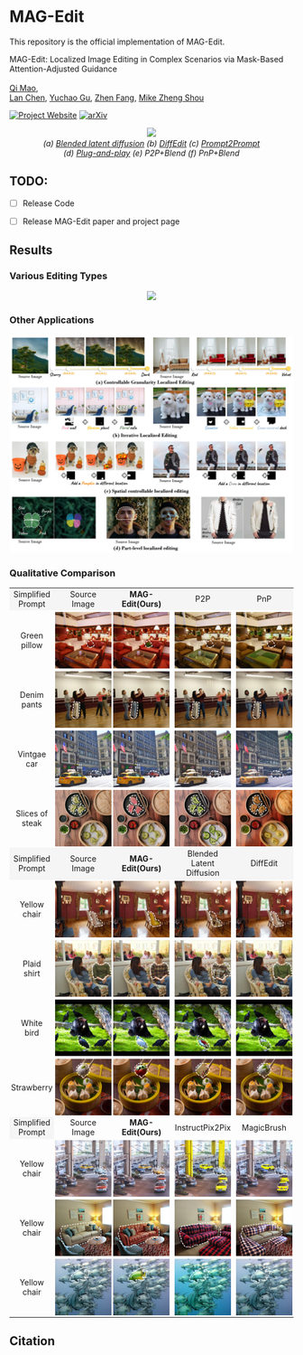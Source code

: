 <h1> MAG-Edit </h1>

This repository is the official implementation of MAG-Edit.

MAG-Edit: Localized Image Editing in Complex Scenarios via
Mask-Based Attention-Adjusted Guidance  
<br/>
[Qi Mao](https://sites.google.com/view/qi-mao/),  
[Lan Chen](), 
[Yuchao Gu](https://ycgu.site/), 
[Zhen Fang](),
[Mike Zheng Shou](https://sites.google.com/view/showlab)
<br/>


[![Project Website](https://img.shields.io/badge/Project-Website-orange
)](https://orannue.github.io/MAG-Edit/)
[![arXiv](https://img.shields.io/badge/arXiv-XXXXX-red
)]()

<p align="center">
<img src="assets/teaser.png"width="1080px"/>  
<br>
<em> (a) <a href="https://github.com/omriav/blended-latent-diffusion">Blended latent diffusion</a>  (b) <a href="https://arxiv.org/abs/2210.11427">DiffEdit</a>  (c) <a href="https://github.com/google/prompt-to-prompt">Prompt2Prompt</a> <br> 
(d)  <a href="https://github.com/MichalGeyer/plug-and-play">Plug-and-play</a>  (e) P2P+Blend (f) PnP+Blend</em>
</p>


## TODO:

- [ ] Release Code
- [ ] Release MAG-Edit paper and project page


<h2> Results </h2>

<p align="center">
<h3> Various Editing Types </h3>
<p align="center">
<img src="assets/editing_types.png"/>  
</p>








<h3> Other Applications</h3>  
<p align="center">
<img src="assets/other_apps.jpg"/>  
<br>

<h3> Qualitative Comparison </h3>
<p align="center">
  <table align="center"   style="text-align:center;">
    <tr style="background-color: #F5F5F5">
      <td align="center">
       Simplified <br>Prompt
      </td>
      <td align="center">
       Source Image
      </td>
      <td  align="center">
        <b>MAG-Edit(Ours)</b>
      </td>
      <td align="center">
        P2P
      </td>
      <td  align="center">
        PnP
      </td>
    </tr>
    <tr>
      <td style="padding:0;" align="center">
        Green <br>pillow
      </td>
      <td style="width: 105px; height:105px;padding:0;" align="center">
        <img src="assets/compare/p2ppnp/1/source.png" style="width: 100px; height: 100px;margin:0;padding=0;vertical-align:middle;" hspace="0" vspace="0">
      </td>
      <td style="width:105px; height: 105px;padding:0;" align="center">
        <img src="assets/compare/p2ppnp/1/ours.png" style="width: 100px; height: 100px;margin:0;padding=0;vertical-align:middle;" hspace="0" vspace="0">
      </td>
      <td style="width: 105px; height: 105px;padding:0;" align="center">
        <img src="assets/compare/p2ppnp/1/p2p.png" style="width: 100px; height: 100px;margin:0;padding=0;vertical-align:middle;" hspace="0" vspace="0">
      </td>          
      <td style="width: 105px; height: 105px;padding:0;" align="center">
        <img src="assets/compare/p2ppnp/1/pnp.png" style="width: 100px; height: 100px;margin:0;padding=0;vertical-align:middle;" hspace="0" vspace="0">
      </td>
    </tr>
      <tr>
      <td style="padding:0;" align="center">
        Denim <br>pants
      </td>
      <td style="width: 105px; height:105px;padding:0;" align="center">
        <img src="assets/compare/p2ppnp/2/source.png" style="width: 100px; height: 100px;margin:0;padding=0;vertical-align:middle;" hspace="0" vspace="0">
      </td>
      <td style="width:105px; height: 105px;padding:0;" align="center">
        <img src="assets/compare/p2ppnp/2/ours.png" style="width: 100px; height: 100px;margin:0;padding=0;vertical-align:middle;" hspace="0" vspace="0">
      </td>
      <td style="width: 105px; height: 105px;padding:0;" align="center">
        <img src="assets/compare/p2ppnp/2/p2p.png" style="width: 100px; height: 100px;margin:0;padding=0;vertical-align:middle;" hspace="0" vspace="0">
      </td>          
      <td style="width: 105px; height: 105px;padding:0;" align="center">
        <img src="assets/compare/p2ppnp/2/pnp.png" style="width: 100px; height: 100px;margin:0;padding=0;vertical-align:middle;" hspace="0" vspace="0">
      </td>
    </tr>
      <tr>
      <td style="padding:0;" align="center">
        Vintgae <br>car
      </td>
      <td style="width: 105px; height:105px;padding:0;" align="center">
        <img src="assets/compare/p2ppnp/3/source.png" style="width: 100px; height: 100px;margin:0;padding=0;vertical-align:middle;" hspace="0" vspace="0">
      </td>
      <td style="width:105px; height: 105px;padding:0;" align="center">
        <img src="assets/compare/p2ppnp/3/ours.png" style="width: 100px; height: 100px;margin:0;padding=0;vertical-align:middle;" hspace="0" vspace="0">
      </td>
      <td style="width: 105px; height: 105px;padding:0;" align="center">
        <img src="assets/compare/p2ppnp/3/p2p.png" style="width: 100px; height: 100px;margin:0;padding=0;vertical-align:middle;" hspace="0" vspace="0">
      </td>          
      <td style="width: 105px; height: 105px;padding:0;" align="center">
        <img src="assets/compare/p2ppnp/3/pnp.png" style="width: 100px; height: 100px;margin:0;padding=0;vertical-align:middle;" hspace="0" vspace="0">
      </td>
    </tr>
      <tr>
      <td style="padding:0;" align="center">
        Slices of <br>steak
      </td>
      <td style="width: 105px; height:105px;padding:0;" align="center">
        <img src="assets/compare/p2ppnp/4/source.png" style="width: 100px; height: 100px;margin:0;padding=0;vertical-align:middle;" hspace="0" vspace="0">
      </td>
      <td style="width:105px; height: 105px;padding:0;" align="center">
        <img src="assets/compare/p2ppnp/4/ours.png" style="width: 100px; height: 100px;margin:0;padding=0;vertical-align:middle;" hspace="0" vspace="0">
      </td>
      <td style="width: 105px; height: 105px;padding:0;" align="center">
        <img src="assets/compare/p2ppnp/4/p2p.png" style="width: 100px; height: 100px;margin:0;padding=0;vertical-align:middle;" hspace="0" vspace="0">
      </td>          
      <td style="width: 105px; height: 105px;padding:0;" align="center">
        <img src="assets/compare/p2ppnp/4/pnp.png" style="width: 100px; height: 100px;margin:0;padding=0;vertical-align:middle;" hspace="0" vspace="0">
      </td>
    </tr>
    <tr style="background-color: #F5F5F5">
      <td align="center">
       Simplified <br>Prompt
      </td>
      <td align="center">
       Source Image
      </td>
      <td  align="center">
        <b>MAG-Edit(Ours)</b>
      </td>
      <td align="center">
        Blended Latent Diffusion
      </td>
      <td  align="center">
        DiffEdit
      </td>
    </tr>
    <tr>
      <td style="padding:0;" align="center">
        Yellow <br>chair
      </td>
      <td style="width: 105px; height:105px;padding:0;" align="center">
        <img src="assets/compare/blend/1/source.png" style="width: 100px; height: 100px;margin:0;padding=0;vertical-align:middle;" hspace="0" vspace="0">
      </td>
      <td style="width:105px; height: 105px;padding:0;" align="center">
        <img src="assets/compare/blend/1/ours.png" style="width: 100px; height: 100px;margin:0;padding=0;vertical-align:middle;" hspace="0" vspace="0">
      </td>
      <td style="width: 105px; height: 105px;padding:0;" align="center">
        <img src="assets/compare/blend/1/blended.png" style="width: 100px; height: 100px;margin:0;padding=0;vertical-align:middle;" hspace="0" vspace="0">
      </td>          
      <td style="width: 105px; height: 105px;padding:0;" align="center">
        <img src="assets/compare/blend/1/iedit.png" style="width: 100px; height: 100px;margin:0;padding=0;vertical-align:middle;" hspace="0" vspace="0">
      </td>
    </tr>
      <tr>
      <td style="padding:0;" align="center">
        Plaid <br>shirt
      </td>
      <td style="width: 105px; height:105px;padding:0;" align="center">
        <img src="assets/compare/blend/2/source.png" style="width: 100px; height: 100px;margin:0;padding=0;vertical-align:middle;" hspace="0" vspace="0">
      </td>
      <td style="width:105px; height: 105px;padding:0;" align="center">
        <img src="assets/compare/blend/2/ours.png" style="width: 100px; height: 100px;margin:0;padding=0;vertical-align:middle;" hspace="0" vspace="0">
      </td>
      <td style="width: 105px; height: 105px;padding:0;" align="center">
        <img src="assets/compare/blend/2/blended.png" style="width: 100px; height: 100px;margin:0;padding=0;vertical-align:middle;" hspace="0" vspace="0">
      </td>          
      <td style="width: 105px; height: 105px;padding:0;" align="center">
        <img src="assets/compare/blend/2/iedit.png" style="width: 100px; height: 100px;margin:0;padding=0;vertical-align:middle;" hspace="0" vspace="0">
      </td>
    </tr>
      <tr>
      <td style="padding:0;" align="center">
        White <br>bird
      </td>
      <td style="width: 105px; height:105px;padding:0;" align="center">
        <img src="assets/compare/blend/3/source.png" style="width: 100px; height: 100px;margin:0;padding=0;vertical-align:middle;" hspace="0" vspace="0">
      </td>
      <td style="width:105px; height: 105px;padding:0;" align="center">
        <img src="assets/compare/blend/3/ours.png" style="width: 100px; height: 100px;margin:0;padding=0;vertical-align:middle;" hspace="0" vspace="0">
      </td>
      <td style="width: 105px; height: 105px;padding:0;" align="center">
        <img src="assets/compare/blend/3/blended.png" style="width: 100px; height: 100px;margin:0;padding=0;vertical-align:middle;" hspace="0" vspace="0">
      </td>          
      <td style="width: 105px; height: 105px;padding:0;" align="center">
        <img src="assets/compare/blend/3/iedit.png" style="width: 100px; height: 100px;margin:0;padding=0;vertical-align:middle;" hspace="0" vspace="0">
      </td>
    </tr>
      <tr>
         <td style="padding:0;" align="center">
        Strawberry
      </td>
      <td style="width: 105px; height:105px;padding:0;" align="center">
        <img src="assets/compare/blend/4/source.png" style="width: 100px; height: 100px;margin:0;padding=0;vertical-align:middle;" hspace="0" vspace="0">
      </td>
      <td style="width:105px; height: 105px;padding:0;" align="center">
        <img src="assets/compare/blend/4/ours.png" style="width: 100px; height: 100px;margin:0;padding=0;vertical-align:middle;" hspace="0" vspace="0">
      </td>
      <td style="width: 105px; height: 105px;padding:0;" align="center">
        <img src="assets/compare/blend/4/blended.png" style="width: 100px; height: 100px;margin:0;padding=0;vertical-align:middle;" hspace="0" vspace="0">
      </td>          
      <td style="width: 105px; height: 105px;padding:0;" align="center">
        <img src="assets/compare/blend/4/iedit.png" style="width: 100px; height: 100px;margin:0;padding=0;vertical-align:middle;" hspace="0" vspace="0">
      </td>
    </tr> 
    <tr>
      <td align="center" style="background-color: #F5F5F5">
       Simplified <br>Prompt
      </td>
      <td align="center">
       Source Image
      </td>
      <td  align="center">
        <b>MAG-Edit(Ours)</b>
      </td>
      <td align="center">
        InstructPix2Pix
      </td>
      <td  align="center">
        MagicBrush
      </td>
    </tr>
    <tr>
      <td style="padding:0;" align="center">
        Yellow <br>chair
      </td>
      <td style="width: 105px; height:105px;padding:0;" align="center">
        <img src="assets/compare/training/1/source.png" style="width: 100px; height: 100px;margin:0;padding=0;vertical-align:middle;" hspace="0" vspace="0">
      </td>
      <td style="width:105px; height: 105px;padding:0;" align="center">
        <img src="assets/compare/training/1/ours.png" style="width: 100px; height: 100px;margin:0;padding=0;vertical-align:middle;" hspace="0" vspace="0">
      </td>
      <td style="width: 105px; height: 105px;padding:0;" align="center">
        <img src="assets/compare/training/1/instruct.png" style="width: 100px; height: 100px;margin:0;padding=0;vertical-align:middle;" hspace="0" vspace="0">
      </td>          
      <td style="width: 105px; height: 105px;padding:0;" align="center">
        <img src="assets/compare/training/1/magic.png" style="width: 100px; height: 100px;margin:0;padding=0;vertical-align:middle;" hspace="0" vspace="0">
      </td>
    </tr>   
      <tr>
      <td style="padding:0;" align="center">
        Yellow <br>chair
      </td>
      <td style="width: 105px; height:105px;padding:0;" align="center">
        <img src="assets/compare/training/2/source.png" style="width: 100px; height: 100px;margin:0;padding=0;vertical-align:middle;" hspace="0" vspace="0">
      </td>
      <td style="width:105px; height: 105px;padding:0;" align="center">
        <img src="assets/compare/training/2/ours.png" style="width: 100px; height: 100px;margin:0;padding=0;vertical-align:middle;" hspace="0" vspace="0">
      </td>
      <td style="width: 105px; height: 105px;padding:0;" align="center">
        <img src="assets/compare/training/2/instruct.png" style="width: 100px; height: 100px;margin:0;padding=0;vertical-align:middle;" hspace="0" vspace="0">
      </td>          
      <td style="width: 105px; height: 105px;padding:0;" align="center">
        <img src="assets/compare/training/2/magic.png" style="width: 100px; height: 100px;margin:0;padding=0;vertical-align:middle;" hspace="0" vspace="0">
      </td>
    </tr>  
    <tr>
      <td style="padding:0;" align="center">
        Yellow <br>chair
      </td>
      <td style="width: 105px; height:105px;padding:0;" align="center">
        <img src="assets/compare/training/3/source.png" style="width: 100px; height: 100px;margin:0;padding=0;vertical-align:middle;" hspace="0" vspace="0">
      </td>
      <td style="width:105px; height: 105px;padding:0;" align="center">
        <img src="assets/compare/training/3/ours.png" style="width: 100px; height: 100px;margin:0;padding=0;vertical-align:middle;" hspace="0" vspace="0">
      </td>
      <td style="width: 105px; height: 105px;padding:0;" align="center">
        <img src="assets/compare/training/3/instruct.png" style="width: 100px; height: 100px;margin:0;padding=0;vertical-align:middle;" hspace="0" vspace="0">
      </td>          
      <td style="width: 105px; height: 105px;padding:0;" align="center">
        <img src="assets/compare/training/3/magic.png" style="width: 100px; height: 100px;margin:0;padding=0;vertical-align:middle;" hspace="0" vspace="0">
      </td>
    </tr>    
  </table>





<!--
<font size=4>Comparison with <a href="https://github.com/omriav/blended-latent-diffusion">Blended LD</a> and <a href="https://arxiv.org/abs/2210.11427">DiffEdit</a></font>
</p>
<p align="center">
<img src="assets/qualitative_cmp/mask.png"/>  
</p>
<p align="center">
<font size=4>Comparison with <a href="https://github.com/google/prompt-to-prompt">P2P</a> and <a href="https://github.com/MichalGeyer/plug-and-play">PnP</a></font>
</p>
<p align="center">
<img src="assets/qualitative_cmp/p2ppnp.png"/>  
</p>
<p align="center">
<font size=4>Comparison with <a href="https://github.com/timothybrooks/instruct-pix2pix">InstructPix2Pix</a> and <a href="https://github.com/OSU-NLP-Group/MagicBrush">MagicBrush</a></font>
</p>
<p align="center">
<img src="assets/qualitative_cmp/instructimagic.png"/>  
</p>
<h3> Various Editing Scenarios </h3>
<p align="center">
<img src="assets/editing_scenarios.png"/>  
</p>
-->



<h2> Citation </h2>



